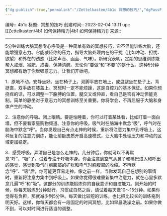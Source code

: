 ```yaml
---
{"dg-publish":true,"permalink":"/Zettelkasten/4b1c 冥想的技巧/","dgPassFrontmatter":true}
---
```


编号:: 4b1c
标题:: 冥想的技巧
创建时间:: 2023-02-04 13:11
up:: [[Zettelkasten/4b1 如何保持精力\|4b1 如何保持精力]]
来源:: 

---

5分钟训练大脑冥想专心呼吸是一种简单有效的冥想技巧，它不但能训练大脑，还能增强意志力。它能减轻你的压力，指导大脑处理内在的干扰（比如冲动、担忧、欲望）和外在的诱惑（比如声音、画面、气味）。新研究表明，定期的思维训练能帮人戒烟、减肥、戒毒、保持清醒。无论你“要做”和“不要”的是什么，这种5分钟冥想都有助于你增强意志力。让我们开始吧。

1．原地不动，安静坐好。坐在椅子上，双脚平放在地上，或盘腿坐在垫子上。背挺直，双手放在膝盖上。冥想时一定不能烦躁，这是自控力的基本保证。如果你想挠痒的话，可以调整一下胳膊的位置，腿交叉或伸直，看自己是否有冲动但能克制。简单的静坐对于意志力的冥想训练至关重要。你将学会，不再屈服于大脑和身体产生的冲动。

2．注意你的呼吸。闭上眼睛。要是怕睡着，你可以盯着某处看，比如盯着一面白墙，但不要看家庭购物频道。注意你的呼吸。吸气时在脑海中默念“吸”，呼气时在脑海中默念“呼”。当你发现自己有点走神的时候，重新将注意力集中到呼吸上。这种反复的注意力训练，能让前额皮质开启高速模式，让大脑中处理压力和冲动的区域更加稳定。

3．感受呼吸，弄清自己是怎么走神的。几分钟后，你就可以不再默念“呼”、“吸”了。试着专注于呼吸本身。你会注意到空气从鼻子和嘴巴进入和呼出的感觉，感觉到吸气时胸腹部的扩张和呼气时胸腹部的收缩。不再默念“呼”、“吸”后，你可能更容易走神。像之前一样，当你发现自己在想别的事情时，重新将注意力集中到呼吸上。如果你觉得很难重新集中注意力，就在心里多默念几遍“呼”和“吸”。这部分的训练能锻炼你的自我意识和自控能力。刚开始的时候，你每天锻炼5分钟就行。习惯成自然之后，请试着每天做10～15分钟。如果你觉得有负担，那就减少到5分钟。每天做比较短的训练，也比把比较长的训练拖到明天好。这样，你每天都会有一段固定的时间冥想，比如早晨洗澡之前。如果你做不到，可以对时间进行适当的调整。
